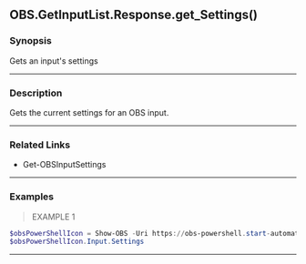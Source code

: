 OBS.GetInputList.Response.get_Settings()
----------------------------------------

### Synopsis
Gets an input's settings

---

### Description

Gets the current settings for an OBS input.

---

### Related Links
* Get-OBSInputSettings

---

### Examples
> EXAMPLE 1

```PowerShell
$obsPowerShellIcon = Show-OBS -Uri https://obs-powershell.start-automating.com/Assets/obs-powershell-animated-icon.svg
$obsPowerShellIcon.Input.Settings
```

---
